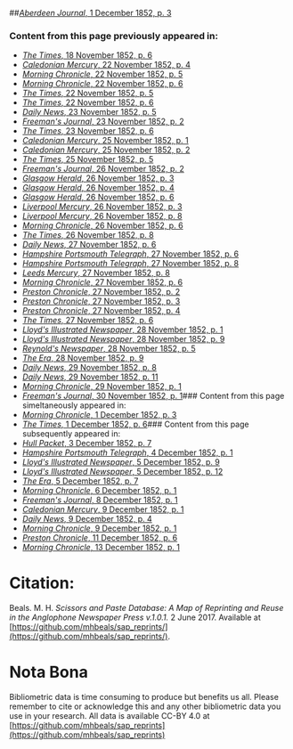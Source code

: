 ##[*Aberdeen Journal*, 1 December 1852, p. 3](https://mhbeals.github.io/sap_html/Aberdeen-Journal/Aberdeen-Journal-1-December-1852-p-3)

### Content from this page previously appeared in:
+ [*The Times*, 18 November 1852, p. 6](https://mhbeals.github.io/sap_html/The-Times/The-Times-18-November-1852-p-6)
+ [*Caledonian Mercury*, 22 November 1852, p. 4](https://mhbeals.github.io/sap_html/Caledonian-Mercury/Caledonian-Mercury-22-November-1852-p-4)
+ [*Morning Chronicle*, 22 November 1852, p. 5](https://mhbeals.github.io/sap_html/Morning-Chronicle/Morning-Chronicle-22-November-1852-p-5)
+ [*Morning Chronicle*, 22 November 1852, p. 6](https://mhbeals.github.io/sap_html/Morning-Chronicle/Morning-Chronicle-22-November-1852-p-6)
+ [*The Times*, 22 November 1852, p. 5](https://mhbeals.github.io/sap_html/The-Times/The-Times-22-November-1852-p-5)
+ [*The Times*, 22 November 1852, p. 6](https://mhbeals.github.io/sap_html/The-Times/The-Times-22-November-1852-p-6)
+ [*Daily News*, 23 November 1852, p. 5](https://mhbeals.github.io/sap_html/Daily-News/Daily-News-23-November-1852-p-5)
+ [*Freeman's Journal*, 23 November 1852, p. 2](https://mhbeals.github.io/sap_html/Freeman's-Journal/Freeman's-Journal-23-November-1852-p-2)
+ [*The Times*, 23 November 1852, p. 6](https://mhbeals.github.io/sap_html/The-Times/The-Times-23-November-1852-p-6)
+ [*Caledonian Mercury*, 25 November 1852, p. 1](https://mhbeals.github.io/sap_html/Caledonian-Mercury/Caledonian-Mercury-25-November-1852-p-1)
+ [*Caledonian Mercury*, 25 November 1852, p. 2](https://mhbeals.github.io/sap_html/Caledonian-Mercury/Caledonian-Mercury-25-November-1852-p-2)
+ [*The Times*, 25 November 1852, p. 5](https://mhbeals.github.io/sap_html/The-Times/The-Times-25-November-1852-p-5)
+ [*Freeman's Journal*, 26 November 1852, p. 2](https://mhbeals.github.io/sap_html/Freeman's-Journal/Freeman's-Journal-26-November-1852-p-2)
+ [*Glasgow Herald*, 26 November 1852, p. 3](https://mhbeals.github.io/sap_html/Glasgow-Herald/Glasgow-Herald-26-November-1852-p-3)
+ [*Glasgow Herald*, 26 November 1852, p. 4](https://mhbeals.github.io/sap_html/Glasgow-Herald/Glasgow-Herald-26-November-1852-p-4)
+ [*Glasgow Herald*, 26 November 1852, p. 6](https://mhbeals.github.io/sap_html/Glasgow-Herald/Glasgow-Herald-26-November-1852-p-6)
+ [*Liverpool Mercury*, 26 November 1852, p. 3](https://mhbeals.github.io/sap_html/Liverpool-Mercury/Liverpool-Mercury-26-November-1852-p-3)
+ [*Liverpool Mercury*, 26 November 1852, p. 8](https://mhbeals.github.io/sap_html/Liverpool-Mercury/Liverpool-Mercury-26-November-1852-p-8)
+ [*Morning Chronicle*, 26 November 1852, p. 6](https://mhbeals.github.io/sap_html/Morning-Chronicle/Morning-Chronicle-26-November-1852-p-6)
+ [*The Times*, 26 November 1852, p. 8](https://mhbeals.github.io/sap_html/The-Times/The-Times-26-November-1852-p-8)
+ [*Daily News*, 27 November 1852, p. 6](https://mhbeals.github.io/sap_html/Daily-News/Daily-News-27-November-1852-p-6)
+ [*Hampshire Portsmouth Telegraph*, 27 November 1852, p. 6](https://mhbeals.github.io/sap_html/Hampshire-Portsmouth-Telegraph/Hampshire-Portsmouth-Telegraph-27-November-1852-p-6)
+ [*Hampshire Portsmouth Telegraph*, 27 November 1852, p. 8](https://mhbeals.github.io/sap_html/Hampshire-Portsmouth-Telegraph/Hampshire-Portsmouth-Telegraph-27-November-1852-p-8)
+ [*Leeds Mercury*, 27 November 1852, p. 8](https://mhbeals.github.io/sap_html/Leeds-Mercury/Leeds-Mercury-27-November-1852-p-8)
+ [*Morning Chronicle*, 27 November 1852, p. 6](https://mhbeals.github.io/sap_html/Morning-Chronicle/Morning-Chronicle-27-November-1852-p-6)
+ [*Preston Chronicle*, 27 November 1852, p. 2](https://mhbeals.github.io/sap_html/Preston-Chronicle/Preston-Chronicle-27-November-1852-p-2)
+ [*Preston Chronicle*, 27 November 1852, p. 3](https://mhbeals.github.io/sap_html/Preston-Chronicle/Preston-Chronicle-27-November-1852-p-3)
+ [*Preston Chronicle*, 27 November 1852, p. 4](https://mhbeals.github.io/sap_html/Preston-Chronicle/Preston-Chronicle-27-November-1852-p-4)
+ [*The Times*, 27 November 1852, p. 6](https://mhbeals.github.io/sap_html/The-Times/The-Times-27-November-1852-p-6)
+ [*Lloyd's Illustrated Newspaper*, 28 November 1852, p. 1](https://mhbeals.github.io/sap_html/Lloyd's-Illustrated-Newspaper/Lloyd's-Illustrated-Newspaper-28-November-1852-p-1)
+ [*Lloyd's Illustrated Newspaper*, 28 November 1852, p. 9](https://mhbeals.github.io/sap_html/Lloyd's-Illustrated-Newspaper/Lloyd's-Illustrated-Newspaper-28-November-1852-p-9)
+ [*Reynold's Newspaper*, 28 November 1852, p. 5](https://mhbeals.github.io/sap_html/Reynold's-Newspaper/Reynold's-Newspaper-28-November-1852-p-5)
+ [*The Era*, 28 November 1852, p. 9](https://mhbeals.github.io/sap_html/The-Era/The-Era-28-November-1852-p-9)
+ [*Daily News*, 29 November 1852, p. 8](https://mhbeals.github.io/sap_html/Daily-News/Daily-News-29-November-1852-p-8)
+ [*Daily News*, 29 November 1852, p. 11](https://mhbeals.github.io/sap_html/Daily-News/Daily-News-29-November-1852-p-11)
+ [*Morning Chronicle*, 29 November 1852, p. 1](https://mhbeals.github.io/sap_html/Morning-Chronicle/Morning-Chronicle-29-November-1852-p-1)
+ [*Freeman's Journal*, 30 November 1852, p. 1](https://mhbeals.github.io/sap_html/Freeman's-Journal/Freeman's-Journal-30-November-1852-p-1)### Content from this page simeltaneously appeared in:
+ [*Morning Chronicle*, 1 December 1852, p. 3](https://mhbeals.github.io/sap_html/Morning-Chronicle/Morning-Chronicle-1-December-1852-p-3)
+ [*The Times*, 1 December 1852, p. 6](https://mhbeals.github.io/sap_html/The-Times/The-Times-1-December-1852-p-6)### Content from this page subsequently appeared in:
+ [*Hull Packet*, 3 December 1852, p. 7](https://mhbeals.github.io/sap_html/Hull-Packet/Hull-Packet-3-December-1852-p-7)
+ [*Hampshire Portsmouth Telegraph*, 4 December 1852, p. 1](https://mhbeals.github.io/sap_html/Hampshire-Portsmouth-Telegraph/Hampshire-Portsmouth-Telegraph-4-December-1852-p-1)
+ [*Lloyd's Illustrated Newspaper*, 5 December 1852, p. 9](https://mhbeals.github.io/sap_html/Lloyd's-Illustrated-Newspaper/Lloyd's-Illustrated-Newspaper-5-December-1852-p-9)
+ [*Lloyd's Illustrated Newspaper*, 5 December 1852, p. 12](https://mhbeals.github.io/sap_html/Lloyd's-Illustrated-Newspaper/Lloyd's-Illustrated-Newspaper-5-December-1852-p-12)
+ [*The Era*, 5 December 1852, p. 7](https://mhbeals.github.io/sap_html/The-Era/The-Era-5-December-1852-p-7)
+ [*Morning Chronicle*, 6 December 1852, p. 1](https://mhbeals.github.io/sap_html/Morning-Chronicle/Morning-Chronicle-6-December-1852-p-1)
+ [*Freeman's Journal*, 8 December 1852, p. 1](https://mhbeals.github.io/sap_html/Freeman's-Journal/Freeman's-Journal-8-December-1852-p-1)
+ [*Caledonian Mercury*, 9 December 1852, p. 1](https://mhbeals.github.io/sap_html/Caledonian-Mercury/Caledonian-Mercury-9-December-1852-p-1)
+ [*Daily News*, 9 December 1852, p. 4](https://mhbeals.github.io/sap_html/Daily-News/Daily-News-9-December-1852-p-4)
+ [*Morning Chronicle*, 9 December 1852, p. 1](https://mhbeals.github.io/sap_html/Morning-Chronicle/Morning-Chronicle-9-December-1852-p-1)
+ [*Preston Chronicle*, 11 December 1852, p. 6](https://mhbeals.github.io/sap_html/Preston-Chronicle/Preston-Chronicle-11-December-1852-p-6)
+ [*Morning Chronicle*, 13 December 1852, p. 1](https://mhbeals.github.io/sap_html/Morning-Chronicle/Morning-Chronicle-13-December-1852-p-1)
                    
# Citation: 

Beals. M. H. *Scissors and Paste Database: A Map of Reprinting and Reuse in the Anglophone Newspaper Press v.1.0.1.* 2 June 2017. Available at [https://github.com/mhbeals/sap_reprints/](https://github.com/mhbeals/sap_reprints/). 
                    
# Nota Bona

Bibliometric data is time consuming to produce but benefits us all. Please remember to cite or acknowledge this and any other bibliometric data you use in your research. All data is available CC-BY 4.0 at [https://github.com/mhbeals/sap_reprints](https://github.com/mhbeals/sap_reprints)